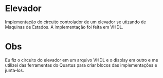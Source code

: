 # Elevador
Implementação do circuito controlador de um elevador se utizando de Maquinas de Estados. A implementação foi feita em VHDL.

# Obs
Eu fiz o circuito do elevador em um arquivo VHDL e o display em outro e me utilizei das ferramentas do Quartus para criar blocos das implementações e junta-los.
